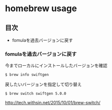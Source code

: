 # homebrew usage

## 目次

- fomulaを過去バージョンに戻す

### fomulaを過去バージョンに戻す

今までローカルにインストールしたバージョンを確認

```
$ brew info swiftgen
```

戻したいバージョンを指定して切り替え

```
$ brew switch swiftgen 5.0.0
```

http://tech.withsin.net/2015/10/01/brew-switch/

